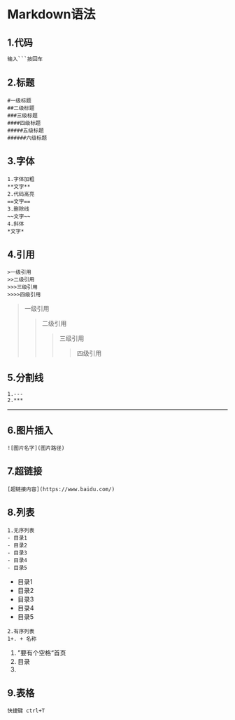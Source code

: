 # Markdown语法

## 1.代码

```c
输入```按回车
```

## 2.标题

```
#一级标题
##二级标题
###三级标题
####四级标题
#####五级标题
######六级标题
```

## 3.字体

```
1.字体加粗
**文字**
2.代码高亮
==文字==
3.删除线
~~文字~~
4.斜体
*文字*
```

## 4.引用

```
>一级引用
>>二级引用
>>>三级引用
>>>>四级引用
```

>一级引用
>>二级引用
>>>三级引用
>>>
>>>>四级引用



## 5.分割线

```
1.---
2.***
```

---



## 6.图片插入

```
![图片名字](图片路径)
```

## 7.超链接

```
[超链接内容](https://www.baidu.com/)
```

## 8.列表

```
1.无序列表
- 目录1
- 目录2
- 目录3
- 目录4
- 目录5
```

- 目录1
- 目录2
- 目录3
- 目录4
- 目录5

```
2.有序列表
1+. + 名称
```

1. ”要有个空格“首页
2. 目录
3. 



## 9.表格

```
快捷键 ctrl+T
```























